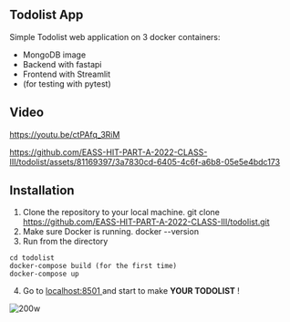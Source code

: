 ## Todolist App

Simple Todolist web application on 3 docker containers: 
* MongoDB image
* Backend with fastapi 
* Frontend with Streamlit
* (for testing with pytest)

## Video 
https://youtu.be/ctPAfq_3RiM

https://github.com/EASS-HIT-PART-A-2022-CLASS-III/todolist/assets/81169397/3a7830cd-6405-4c6f-a6b8-05e5e4bdc173


## Installation
1. Clone the repository to your local machine.
git clone https://github.com/EASS-HIT-PART-A-2022-CLASS-III/todolist.git
2. Make sure Docker is running.
docker --version
3. Run from the directory
```
cd todolist
docker-compose build (for the first time)
docker-compose up
```
4. Go to [localhost:8501 ](http://localhost:8501/) and start to make **YOUR TODOLIST** ! 

![200w](https://github.com/EASS-HIT-PART-A-2022-CLASS-III/todolist/assets/81169397/7e260e1d-969d-4c2a-8703-07beeb0df4a4)
